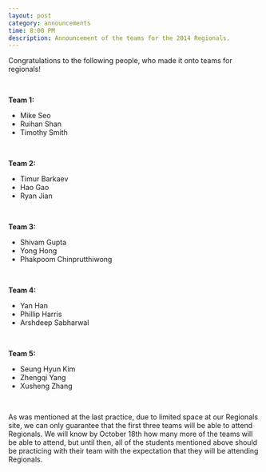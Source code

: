 ```yaml
---
layout: post
category: announcements
time: 8:00 PM
description: Announcement of the teams for the 2014 Regionals.
---
```


Congratulations to the following people, who made it onto teams for regionals!

<br>

**Team 1:**

  * Mike Seo
  * Ruihan Shan
  * Timothy Smith

<br>

**Team 2:**

  * Timur Barkaev
  * Hao Gao
  * Ryan Jian

<br>

**Team 3:**

  * Shivam Gupta
  * Yong Hong
  * Phakpoom Chinprutthiwong

<br>

**Team 4:**

  * Yan Han
  * Phillip Harris
  * Arshdeep Sabharwal

<br>

**Team 5:**

  * Seung Hyun Kim
  * Zhengqi Yang
  * Xusheng Zhang

<br>

As was mentioned at the last practice, due to limited space at our Regionals site, 
we can only guarantee that the first three teams will be able to attend Regionals. 
We will know by October 18th how many more of the teams will be able to attend, but 
until then, all of the students mentioned above should be practicing with their team 
with the expectation that they will be attending Regionals.
